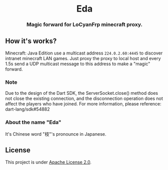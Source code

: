 <h1 align="center">Eda</h1>
<h3 align="center">Magic forward for LoCyanFrp minecraft proxy.</h3>

## How it's works?

Minecraft: Java Edition use a multicast address `224.0.2.60:4445` to discover intranet minecraft LAN games.
Just proxy the proxy to local host and every 1.5s send a UDP multicast message to this address to make a "magic" forward.

### Note

Due to the design of the Dart SDK, the ServerSocket.close() method does not close the existing connection, and the disconnection operation does not affect the players who have joined.
For more information, please reference: dart-lang/sdk#54882

### About the name "Eda"

It's Chinese word "枝"'s pronounce in Japanese.

## License

This project is under [Apache License 2.0](LICENSE).
